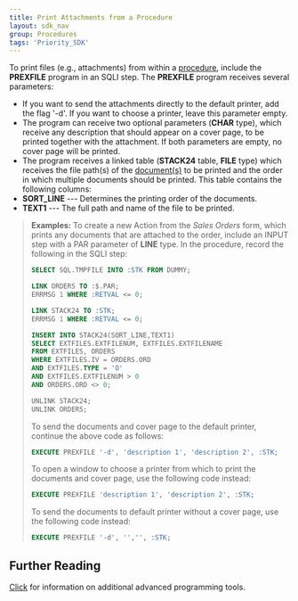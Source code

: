 ```yaml
---
title: Print Attachments from a Procedure
layout: sdk_nav
group: Procedures
tags: 'Priority_SDK'
---
```


To print files (e.g., attachments) from within a
[procedure](Procedures ), include the **PREXFILE** program in
an SQLI step. The **PREXFILE** program receives several parameters:

-   If you want to send the attachments directly to the default printer,
    add the flag '-d\'. If you want to choose a printer, leave this
    parameter empty.
-   The program can receive two optional parameters (**CHAR** type),
    which receive any description that should appear on a cover page, to
    be printed together with the attachment. If both parameters are
    empty, no cover page will be printed.
-   The program receives a linked table (**STACK24** table, **FILE**
    type) which receives the file path(s) of the
    [document(s)](Documents ) to be printed and the order in
    which multiple documents should be printed. This table contains the
    following columns:
-   **SORT_LINE** --- Determines the printing order of the documents.
-   **TEXT1** --- The full path and name of the file to be printed.

> **Examples:** To create a new Action from the *Sales
> Orders* form, which prints any documents that are attached to the
> order, include an INPUT step with a PAR parameter of **LINE** type. In
> the procedure, record the following in the SQLI step:
>
> ```sql
> SELECT SQL.TMPFILE INTO :STK FROM DUMMY;
>
> LINK ORDERS TO :$.PAR;
> ERRMSG 1 WHERE :RETVAL <= 0;
>
> LINK STACK24 TO :STK;
> ERRMSG 1 WHERE :RETVAL <= 0;
>
> INSERT INTO STACK24(SORT_LINE,TEXT1) 
> SELECT EXTFILES.EXTFILENUM, EXTFILES.EXTFILENAME 
> FROM EXTFILES, ORDERS 
> WHERE EXTFILES.IV = ORDERS.ORD
> AND EXTFILES.TYPE = 'O'
> AND EXTFILES.EXTFILENUM > 0
> AND ORDERS.ORD <> 0;
>
> UNLINK STACK24;
> UNLINK ORDERS; 
> ```
>
> To send the documents and cover page to the default printer, continue
> the above code as follows:
>
> ```sql
> EXECUTE PREXFILE '-d', 'description 1', 'description 2', :STK; 
> ```
>
> To open a window to choose a printer from which to print the documents
> and cover page, use the following code instead:
>
> ```sql
> EXECUTE PREXFILE 'description 1', 'description 2', :STK;
> ```
>
> To send the documents to default printer without a cover page, use the
> following code instead:
>
> ```sql
> EXECUTE PREXFILE '-d', '','', :STK; 
> ```

## Further Reading 

[Click](Advanced-Programming-Tools ) for information on
additional advanced programming tools.
